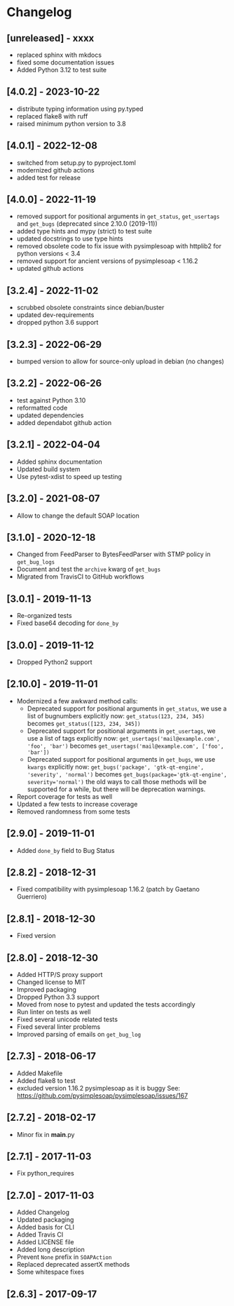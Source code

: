 # Changelog

## [unreleased] - xxxx

* replaced sphinx with mkdocs
* fixed some documentation issues
* Added Python 3.12 to test suite

## [4.0.2] - 2023-10-22

* distribute typing information using py.typed
* replaced flake8 with ruff
* raised minimum python version to 3.8

## [4.0.1] - 2022-12-08

* switched from setup.py to pyproject.toml
* modernized github actions
* added test for release

## [4.0.0] - 2022-11-19

* removed support for positional arguments in `get_status`, `get_usertags` and
  `get_bugs` (deprecated since 2.10.0 (2019-11))
* added type hints and mypy (strict) to test suite
* updated docstrings to use type hints
* removed obsolete code to fix issue with pysimplesoap with httplib2 for python
  versions < 3.4
* removed support for ancient versions of pysimplesoap < 1.16.2
* updated github actions

## [3.2.4] - 2022-11-02

* scrubbed obsolete constraints since debian/buster
* updated dev-requirements
* dropped python 3.6 support

## [3.2.3] - 2022-06-29

* bumped version to allow for source-only upload in debian (no changes)

## [3.2.2] - 2022-06-26

* test against Python 3.10
* reformatted code
* updated dependencies
* added dependabot github action

## [3.2.1] - 2022-04-04

* Added sphinx documentation
* Updated build system
* Use pytest-xdist to speed up testing

## [3.2.0] - 2021-08-07

* Allow to change the default SOAP location

## [3.1.0] - 2020-12-18

* Changed from FeedParser to BytesFeedParser with STMP policy in
  `get_bug_logs`
* Document and test the `archive` kwarg of `get_bugs`
* Migrated from TravisCI to GitHub workflows

## [3.0.1] - 2019-11-13

* Re-organized tests
* Fixed base64 decoding for `done_by`

## [3.0.0] - 2019-11-12

* Dropped Python2 support

## [2.10.0] - 2019-11-01

* Modernized a few awkward method calls:
  * Deprecated support for positional arguments in `get_status`, we use a list
    of bugnumbers explicitly now: `get_status(123, 234, 345)` becomes
    `get_status([123, 234, 345])`
  * Deprecated support for positional arguments in `get_usertags`, we use a
    list of tags explicitly now: 
    `get_usertags('mail@example.com', 'foo', 'bar')` becomes
    `get_usertags('mail@example.com', ['foo', 'bar'])`
  * Deprecated support for positional arguments in `get_bugs`, we use `kwargs`
    explicitly now:
    `get_bugs('package', 'gtk-qt-engine', 'severity', 'normal')` becomes
    `get_bugs(package='gtk-qt-engine', severity='normal')`
  the old ways to call those methods will be supported for a while, but there
  will be deprecation warnings.
* Report coverage for tests as well
* Updated a few tests to increase coverage
* Removed randomness from some tests

## [2.9.0] - 2019-11-01

* Added `done_by` field to Bug Status

## [2.8.2] - 2018-12-31

* Fixed compatibility with pysimplesoap 1.16.2 (patch by Gaetano Guerriero)

## [2.8.1] - 2018-12-30

* Fixed version

## [2.8.0] - 2018-12-30

* Added HTTP/S proxy support
* Changed license to MIT
* Improved packaging
* Dropped Python 3.3 support
* Moved from nose to pytest and updated the tests accordingly
* Run linter on tests as well
* Fixed several unicode related tests
* Fixed several linter problems
* Improved parsing of emails on `get_bug_log`

## [2.7.3] - 2018-06-17

* Added Makefile
* Added flake8 to test
* excluded version 1.16.2 pysimplesoap as it is buggy
  See: https://github.com/pysimplesoap/pysimplesoap/issues/167

## [2.7.2] - 2018-02-17

* Minor fix in __main__.py

## [2.7.1] - 2017-11-03

* Fix python_requires

## [2.7.0] - 2017-11-03

* Added Changelog
* Updated packaging
* Added basis for CLI
* Added Travis CI
* Added LICENSE file
* Added long description
* Prevent `None` prefix in `SOAPAction`
* Replaced deprecated assertX methods
* Some whitespace fixes

## [2.6.3] - 2017-09-17
